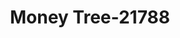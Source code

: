 ---
f_zip-code: 49721
f_state-code: MI
title: Money Tree-21788
f_phone: 231-597-9220
f_city-only: Cheboygan
f_address: 300 Mill Street Ste 2 Cheboygan
f_location-unique-id: '21788'
slug: money-tree-21788
updated-on: '2024-05-30T13:46:58.046Z'
created-on: '2024-05-30T13:36:59.803Z'
published-on: '2024-05-30T13:54:32.469Z'
f_city-state: cms/city/cheboygan-mi.md
f_company: cms/company/money-tree.md
f_state: cms/state/michigan.md
layout: '[payday-loan].html'
tags: payday-loan
---